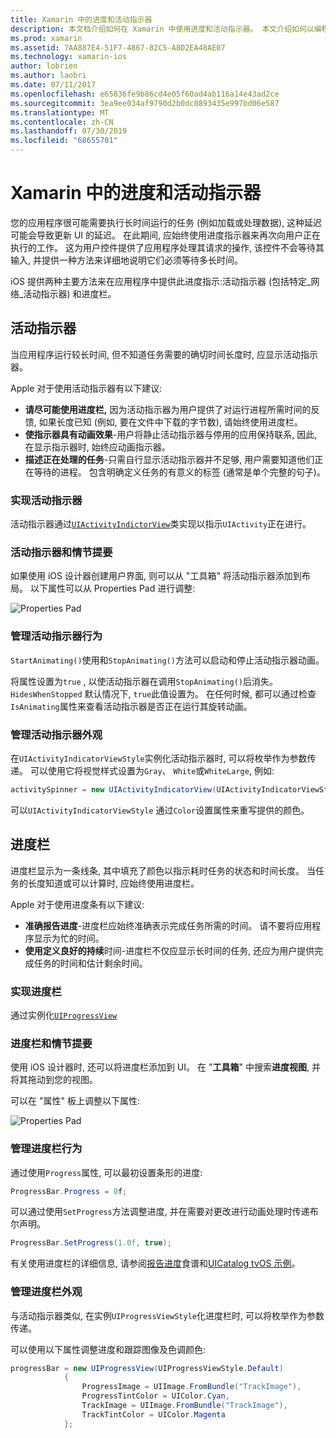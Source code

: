 ```yaml
---
title: Xamarin 中的进度和活动指示器
description: 本文档介绍如何在 Xamarin 中使用进度和活动指示器。 本文介绍如何以编程方式和使用情节提要来使用它们。
ms.prod: xamarin
ms.assetid: 7AA887E4-51F7-4867-82C5-A8D2EA48AE07
ms.technology: xamarin-ios
author: lobrien
ms.author: laobri
ms.date: 07/11/2017
ms.openlocfilehash: e65836fe9b86cd4e05f60ad4ab116a14e43ad2ce
ms.sourcegitcommit: 3ea9ee034af9790d2b0dc0893435e997bd06e587
ms.translationtype: MT
ms.contentlocale: zh-CN
ms.lasthandoff: 07/30/2019
ms.locfileid: "68655701"
---
```

# <a name="progress-and-activity-indicators-in-xamarinios"></a>Xamarin 中的进度和活动指示器

您的应用程序很可能需要执行长时间运行的任务 (例如加载或处理数据), 这种延迟可能会导致更新 UI 的延迟。 在此期间, 应始终使用进度指示器来再次向用户正在执行的工作。 这为用户控件提供了应用程序处理其请求的操作, 该控件不会等待其输入, 并提供一种方法来详细地说明它们必须等待多长时间。

iOS 提供两种主要方法来在应用程序中提供此进度指示:活动指示器 (包括特定_网络_活动指示器) 和进度栏。

## <a name="activity-indicator"></a>活动指示器

当应用程序运行较长时间, 但不知道任务需要的确切时间长度时, 应显示活动指示器。

Apple 对于使用活动指示器有以下建议:

- **请尽可能使用进度栏,** 因为活动指示器为用户提供了对运行进程所需时间的反馈, 如果长度已知 (例如, 要在文件中下载的字节数), 请始终使用进度栏。
- **使指示器具有动画效果**-用户将静止活动指示器与停用的应用保持联系, 因此, 在显示指示器时, 始终应动画指示器。
- **描述正在处理的任务**-只需自行显示活动指示器并不足够, 用户需要知道他们正在等待的进程。 包含明确定义任务的有意义的标签 (通常是单个完整的句子)。

### <a name="implementing-an-activity-indicator"></a>实现活动指示器

活动指示器通过[`UIActivityIndictorView`](xref:UIKit.UIActivityIndicatorView)类实现以指示`UIActivity`正在进行。

### <a name="activity-indicators-and-storyboards"></a>活动指示器和情节提要

如果使用 iOS 设计器创建用户界面, 则可以从 "工具箱" 将活动指示器添加到布局。 以下属性可以从 Properties Pad 进行调整:

![Properties Pad](progress-activity-indicator-images/progress-indicator1.png)

### <a name="managing-activity-indicator-behavior"></a>管理活动指示器行为

`StartAnimating()`使用和`StopAnimating()`方法可以启动和停止活动指示器动画。

将属性设置为`true` , 以使活动指示器在调用`StopAnimating()`后消失。 `HidesWhenStopped` 默认情况下, `true`此值设置为。 在任何时候, 都可以通过检查`IsAnimating`属性来查看活动指示器是否正在运行其旋转动画。 


### <a name="managing-activity-indicator-appearances"></a>管理活动指示器外观

在`UIActivityIndicatorViewStyle`实例化活动指示器时, 可以将枚举作为参数传递。 可以使用它将视觉样式设置为`Gray`、 `White`或`WhiteLarge`, 例如:

```csharp
activitySpinner = new UIActivityIndicatorView(UIActivityIndicatorViewStyle.WhiteLarge);
```

可以`UIActivityIndicatorViewStyle` 通过`Color`设置属性来重写提供的颜色。

## <a name="progress-bar"></a>进度栏

进度栏显示为一条线条, 其中填充了颜色以指示耗时任务的状态和时间长度。 当任务的长度知道或可以计算时, 应始终使用进度栏。

Apple 对于使用进度条有以下建议:

- **准确报告进度**-进度栏应始终准确表示完成任务所需的时间。 请不要将应用程序显示为忙的时间。
- **使用定义良好的持续**时间-进度栏不仅应显示长时间的任务, 还应为用户提供完成任务的时间和估计剩余时间。

### <a name="implementing-an-progress-bar"></a>实现进度栏

通过实例化[`UIProgressView`](xref:UIKit.UIProgressView)

### <a name="progress-bars-and-storyboards"></a>进度栏和情节提要

使用 iOS 设计器时, 还可以将进度栏添加到 UI。 在 "**工具箱**" 中搜索**进度视图**, 并将其拖动到您的视图。

可以在 "属性" 板上调整以下属性:

![Properties Pad](progress-activity-indicator-images/progress-indicator3.png)


### <a name="managing-progress-bar-behavior"></a>管理进度栏行为

通过使用`Progress`属性, 可以最初设置条形的进度:

```csharp
ProgressBar.Progress = 0f;
```

可以通过使用`SetProgress`方法调整进度, 并在需要对更改进行动画处理时传递布尔声明。

```csharp
ProgressBar.SetProgress(1.0f, true);
```

有关使用进度栏的详细信息, 请参阅[报告进度](https://github.com/xamarin/recipes/tree/master/Recipes/cross-platform/networking/download_progress)食谱和[UICatalog tvOS 示例](https://docs.microsoft.com/samples/xamarin/ios-samples/tvos-uicatalog)。

### <a name="managing-progress-bar-appearance"></a>管理进度栏外观

与活动指示器类似, 在实例`UIProgressViewStyle`化进度栏时, 可以将枚举作为参数传递。

可以使用以下属性调整进度和跟踪图像及色调颜色:

```csharp
progressBar = new UIProgressView(UIProgressViewStyle.Default)
            {
                ProgressImage = UIImage.FromBundle("TrackImage"),
                ProgressTintColor = UIColor.Cyan,
                TrackImage = UIImage.FromBundle("TrackImage"),
                TrackTintColor = UIColor.Magenta
            }; 
```



